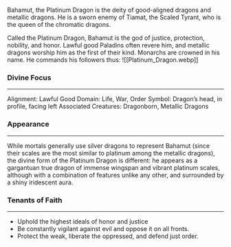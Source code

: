 Bahamut, the Platinum Dragon is the deity of good-aligned dragons and metallic dragons. He is a sworn enemy of Tiamat, the Scaled Tyrant, who is the queen of the chromatic dragons.

Called the Platinum Dragon, Bahamut is the god of justice, protection, nobility, and honor. Lawful good Paladins often revere him, and metallic dragons worship him as the first of their kind. Monarchs are crowned in his name. He commands his followers thus:
![[Platinum_Dragon.webp]]
### Divine Focus
---
Alignment: Lawful Good
Domain: Life, War, Order
Symbol: Dragon’s head, in profile, facing left
Associated Creatures: Dragonborn, Metallic Dragons
### Appearance
------
While mortals generally use silver dragons to represent Bahamut (since their scales are the most similar to platinum among the metallic dragons), the divine form of the Platinum Dragon is different: he appears as a gargantuan true dragon of immense wingspan and vibrant platinum scales, although with a combination of features unlike any other, and surrounded by a shiny iridescent aura.
### Tenants of Faith
---
- Uphold the highest ideals of honor and justice
- Be constantly vigilant against evil and oppose it on all fronts.
- Protect the weak, liberate the oppressed, and defend just order.